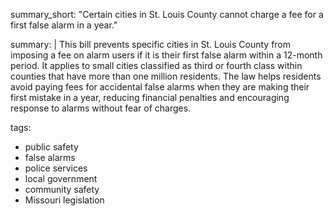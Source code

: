 summary_short: "Certain cities in St. Louis County cannot charge a fee for a first false alarm in a year."

summary: |
  This bill prevents specific cities in St. Louis County from imposing a fee on alarm users if it is their first false alarm within a 12-month period. It applies to small cities classified as third or fourth class within counties that have more than one million residents. The law helps residents avoid paying fees for accidental false alarms when they are making their first mistake in a year, reducing financial penalties and encouraging response to alarms without fear of charges.

tags:
  - public safety
  - false alarms
  - police services
  - local government
  - community safety
  - Missouri legislation
